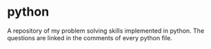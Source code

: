 # python
A repository of my problem solving skills implemented in python. The questions are linked in the comments of every python file. 
